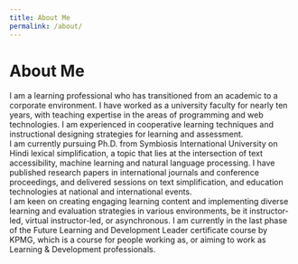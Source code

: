 ```yaml
---
title: About Me
permalink: /about/
---
```


# About Me

I am a learning professional who has transitioned from an academic to a corporate environment.
I have worked as a university faculty for nearly ten years,
with teaching expertise in the areas of 
programming and web technologies.
I am experienced in cooperative learning techniques and instructional designing 
strategies for learning and assessment.<br>
I am currently pursuing Ph.D. from Symbiosis 
International University on Hindi lexical simplification, a topic that lies at the
intersection of text accessibility, 
machine learning and natural language processing.
I have published research papers in 
international journals and conference proceedings, 
and delivered sessions on text simplification,
 and education technologies at 
 national and international events.<br>
 I am keen on creating engaging learning content and implementing diverse learning and 
 evaluation strategies in various environments, be it instructor-led, virtual instructor-led, or asynchronous.
 I am currently in the last phase of the Future Learning and 
 Development Leader certificate course by KPMG, which is a course
  for people working as, or aiming to work as Learning & Development professionals.
